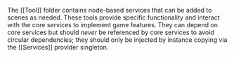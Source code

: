 The [[Tool]] folder contains node-based services that can be added to scenes as needed. These tools provide specific functionality and interact with the core services to implement game features.
They can depend on core services but should *never* be referenced by core services to avoid circular dependencies; they should only be injected by instance copying via the [[Services]] provider singleton.
